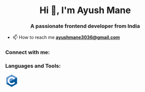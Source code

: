 <h1 align="center">Hi 👋, I'm Ayush Mane</h1>
<h3 align="center">A passionate frontend developer from India</h3>

- 📫 How to reach me **ayushmane3036@gmail.com**

<h3 align="left">Connect with me:</h3>
<p align="left">
</p>

<h3 align="left">Languages and Tools:</h3>
<p align="left"> <a href="https://www.cprogramming.com/" target="_blank" rel="noreferrer"> <img src="https://raw.githubusercontent.com/devicons/devicon/master/icons/c/c-original.svg" alt="c" width="40" height="40"/> </a> </p>

